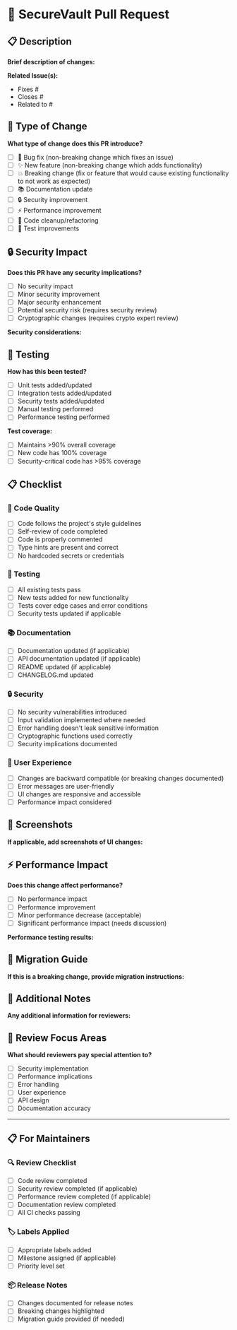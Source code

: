# 🔐 SecureVault Pull Request

## 📋 Description

**Brief description of changes:**

**Related Issue(s):**
- Fixes #
- Closes #
- Related to #

## 🎯 Type of Change

**What type of change does this PR introduce?**
- [ ] 🐛 Bug fix (non-breaking change which fixes an issue)
- [ ] ✨ New feature (non-breaking change which adds functionality)
- [ ] 💥 Breaking change (fix or feature that would cause existing functionality to not work as expected)
- [ ] 📚 Documentation update
- [ ] 🔒 Security improvement
- [ ] ⚡ Performance improvement
- [ ] 🧹 Code cleanup/refactoring
- [ ] 🧪 Test improvements

## 🔒 Security Impact

**Does this PR have any security implications?**
- [ ] No security impact
- [ ] Minor security improvement
- [ ] Major security enhancement
- [ ] Potential security risk (requires security review)
- [ ] Cryptographic changes (requires crypto expert review)

**Security considerations:**

## 🧪 Testing

**How has this been tested?**
- [ ] Unit tests added/updated
- [ ] Integration tests added/updated
- [ ] Security tests added/updated
- [ ] Manual testing performed
- [ ] Performance testing performed

**Test coverage:**
- [ ] Maintains >90% overall coverage
- [ ] New code has 100% coverage
- [ ] Security-critical code has >95% coverage

## 📋 Checklist

### 🔧 Code Quality
- [ ] Code follows the project's style guidelines
- [ ] Self-review of code completed
- [ ] Code is properly commented
- [ ] Type hints are present and correct
- [ ] No hardcoded secrets or credentials

### 🧪 Testing
- [ ] All existing tests pass
- [ ] New tests added for new functionality
- [ ] Tests cover edge cases and error conditions
- [ ] Security tests updated if applicable

### 📚 Documentation
- [ ] Documentation updated (if applicable)
- [ ] API documentation updated (if applicable)
- [ ] README updated (if applicable)
- [ ] CHANGELOG.md updated

### 🔒 Security
- [ ] No security vulnerabilities introduced
- [ ] Input validation implemented where needed
- [ ] Error handling doesn't leak sensitive information
- [ ] Cryptographic functions used correctly
- [ ] Security implications documented

### 🎨 User Experience
- [ ] Changes are backward compatible (or breaking changes documented)
- [ ] Error messages are user-friendly
- [ ] UI changes are responsive and accessible
- [ ] Performance impact considered

## 📸 Screenshots

**If applicable, add screenshots of UI changes:**

## ⚡ Performance Impact

**Does this change affect performance?**
- [ ] No performance impact
- [ ] Performance improvement
- [ ] Minor performance decrease (acceptable)
- [ ] Significant performance impact (needs discussion)

**Performance testing results:**

## 🔄 Migration Guide

**If this is a breaking change, provide migration instructions:**

## 📝 Additional Notes

**Any additional information for reviewers:**

## 🎯 Review Focus Areas

**What should reviewers pay special attention to?**
- [ ] Security implementation
- [ ] Performance implications
- [ ] Error handling
- [ ] User experience
- [ ] API design
- [ ] Documentation accuracy

---

## 📋 For Maintainers

### 🔍 Review Checklist
- [ ] Code review completed
- [ ] Security review completed (if applicable)
- [ ] Performance review completed (if applicable)
- [ ] Documentation review completed
- [ ] All CI checks passing

### 🏷️ Labels Applied
- [ ] Appropriate labels added
- [ ] Milestone assigned (if applicable)
- [ ] Priority level set

### 📦 Release Notes
- [ ] Changes documented for release notes
- [ ] Breaking changes highlighted
- [ ] Migration guide provided (if needed)
